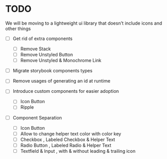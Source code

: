 # TODO

We will be moving to a lightweight ui library that doesn't include icons and other things

- [ ] Get rid of extra components
    - [ ] Remove Stack
    - [ ] Remove Unstyled Button
    - [ ] Remove Unstyled & Monochrome Link

- [ ] Migrate storybook components types

- [ ] Remove usages of generating an id at runtime
- [ ] Introduce custom components for easier adoption

    - [ ] Icon Button
    - [ ] Ripple

- [ ] Component Separation

    - [ ] Icon Button
    - [ ] Allow to change helper text color with color key
    - [ ] Checkbox , Labeled Checkbox & Helper Text
    - [ ] Radio Button , Labeled Radio & Helper Text
    - [ ] Textfield & Input , with & without leading & trailing icon